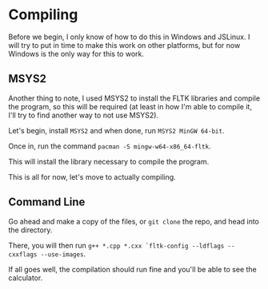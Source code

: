 # Compiling
Before we begin, I only know of how to do this in Windows and JSLinux. I will try to put in time to make this work on other platforms, but for now Windows is the only way for this to work.
## MSYS2
Another thing to note, I used MSYS2 to install the FLTK libraries and compile the program, so this will be required (at least in how I'm able to compile it, I'll try to find another way to not use MSYS2).

Let's begin, install ```MSYS2``` and when done, run ```MSYS2 MinGW 64-bit```.

Once in, run the command ```pacman -S mingw-w64-x86_64-fltk```. 

This will install the library necessary to compile the program.

This is all for now, let's move to actually compiling.

## Command Line
Go ahead and make a copy of the files, or ```git clone``` the repo, and head into the directory.

There, you will then run ```g++ *.cpp *.cxx `fltk-config --ldflags --cxxflags --use-images```.

If all goes well, the compilation should run fine and you'll be able to see the calculator.